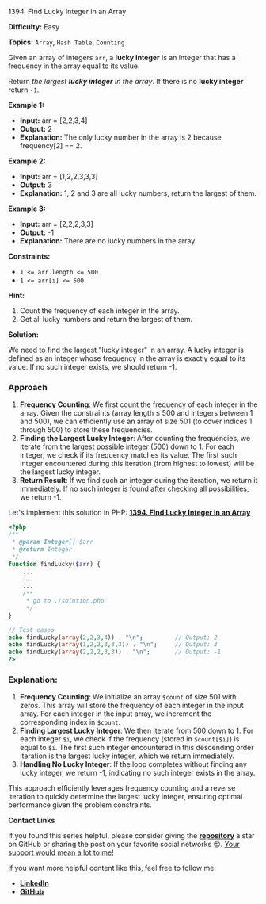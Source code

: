 1394\. Find Lucky Integer in an Array

**Difficulty:** Easy

**Topics:** `Array`, `Hash Table`, `Counting`

Given an array of integers `arr`, a **lucky integer** is an integer that has a frequency in the array equal to its value.

Return _the largest **lucky integer** in the array_. If there is no **lucky integer** return `-1`.

**Example 1:**

- **Input:** arr = [2,2,3,4]
- **Output:** 2
- **Explanation:** The only lucky number in the array is 2 because frequency[2] == 2.

**Example 2:**

- **Input:** arr = [1,2,2,3,3,3]
- **Output:** 3
- **Explanation:** 1, 2 and 3 are all lucky numbers, return the largest of them.

**Example 3:**

- **Input:** arr = [2,2,2,3,3]
- **Output:** -1
- **Explanation:** There are no lucky numbers in the array.

**Constraints:**

- `1 <= arr.length <= 500`
- `1 <= arr[i] <= 500`


**Hint:**
1. Count the frequency of each integer in the array.
2. Get all lucky numbers and return the largest of them.






**Solution:**

We need to find the largest "lucky integer" in an array. A lucky integer is defined as an integer whose frequency in the array is exactly equal to its value. If no such integer exists, we should return -1.

### Approach
1. **Frequency Counting**: We first count the frequency of each integer in the array. Given the constraints (array length ≤ 500 and integers between 1 and 500), we can efficiently use an array of size 501 (to cover indices 1 through 500) to store these frequencies.
2. **Finding the Largest Lucky Integer**: After counting the frequencies, we iterate from the largest possible integer (500) down to 1. For each integer, we check if its frequency matches its value. The first such integer encountered during this iteration (from highest to lowest) will be the largest lucky integer.
3. **Return Result**: If we find such an integer during the iteration, we return it immediately. If no such integer is found after checking all possibilities, we return -1.

Let's implement this solution in PHP: **[1394. Find Lucky Integer in an Array](https://github.com/mah-shamim/leet-code-in-php/tree/main/algorithms/001394-find-lucky-integer-in-an-array/solution.php)**

```php
<?php
/**
 * @param Integer[] $arr
 * @return Integer
 */
function findLucky($arr) {
    ...
    ...
    ...
    /**
     * go to ./solution.php
     */
}

// Test cases
echo findLucky(array(2,2,3,4)) . "\n";         // Output: 2
echo findLucky(array(1,2,2,3,3,3)) . "\n";     // Output: 3
echo findLucky(array(2,2,2,3,3)) . "\n";       // Output: -1
?>
```

### Explanation:

1. **Frequency Counting**: We initialize an array `$count` of size 501 with zeros. This array will store the frequency of each integer in the input array. For each integer in the input array, we increment the corresponding index in `$count`.
2. **Finding Largest Lucky Integer**: We then iterate from 500 down to 1. For each integer `$i`, we check if the frequency (stored in `$count[$i]`) is equal to `$i`. The first such integer encountered in this descending order iteration is the largest lucky integer, which we return immediately.
3. **Handling No Lucky Integer**: If the loop completes without finding any lucky integer, we return -1, indicating no such integer exists in the array.

This approach efficiently leverages frequency counting and a reverse iteration to quickly determine the largest lucky integer, ensuring optimal performance given the problem constraints.

**Contact Links**

If you found this series helpful, please consider giving the **[repository](https://github.com/mah-shamim/leet-code-in-php)** a star on GitHub or sharing the post on your favorite social networks 😍. [Your support would mean a lot to me!](https://isolatedcompliments.com/v09uayg6h?key=a647d02f1aafcddaf10536d7cd00bd7c)

If you want more helpful content like this, feel free to follow me:

- **[LinkedIn](https://www.linkedin.com/in/arifulhaque/)**
- **[GitHub](https://github.com/mah-shamim)**